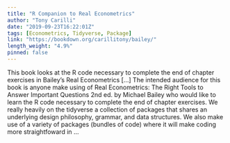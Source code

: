 ```yaml
---
title: "R Companion to Real Econometrics"
author: "Tony Carilli"
date: "2019-09-23T16:22:01Z"
tags: [Econometrics, Tidyverse, Package]
link: "https://bookdown.org/carillitony/bailey/"
length_weight: "4.9%"
pinned: false
---
```


This book looks at the R code necessary to complete the end of chapter exercises in Bailey’s Real Econometrics [...] The intended audience for this book is anyone make using of Real Econometrics: The Right Tools to Answer Important Questions 2nd ed. by Michael Bailey who would like to learn the R code necessary to complete the end of chapter exercises. We really heavily on the tidyverse a collection of packages that shares an underlying design philosophy, grammar, and data structures. We also make use of a variety of packages (bundles of code) where it will make coding more straightfoward in ...
